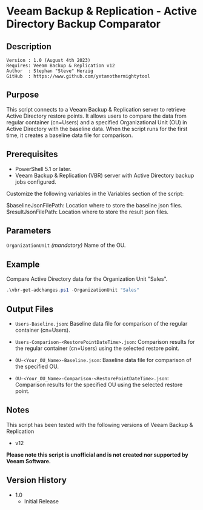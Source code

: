 # Veeam Backup & Replication - Active Directory Backup Comparator

## Description
~~~~
Version : 1.0 (August 4th 2023)
Requires: Veeam Backup & Replication v12
Author  : Stephan "Steve" Herzig
GitHub  : https://www.github.com/yetanothermightytool
~~~~

## Purpose

This script connects to a Veeam Backup & Replication server to retrieve Active Directory restore points. It allows users to compare the data from regular container (cn=Users) and a specified Organizational Unit (OU) in Active Directory with the baseline data. When the script runs for the first time, it creates a baseline data file for comparison.

## Prerequisites

- PowerShell 5.1 or later.
- Veeam Backup & Replication (VBR) server with Active Directory backup jobs configured.

Customize the following variables in the Variables section of the script:

$baselineJsonFilePath: Location where to store the baseline json files.
$resultJsonFilePath:   Location where to store the result json files.

## Parameters
 
  `OrganizationUnit`
_(mandatory)_ Name of the OU.


## Example
Compare Active Directory data for the Organization Unit "Sales".

```Powershell
.\vbr-get-adchanges.ps1 -OrganizationUnit "Sales"
```

## Output Files

- `Users-Baseline.json`: Baseline data file for comparison of the regular container (cn=Users).
- `Users-Comparison-<RestorePointDateTime>.json`: Comparison results for the regular container (cn=Users) using the selected restore point.

- `OU-<Your_OU_Name>-Baseline.json`: Baseline data file for comparison of the specified OU.
- `OU-<Your_OU_Name>-Comparison-<RestorePointDateTime>.json`: Comparison results for the specified OU using the selected restore point.

## Notes

This script has been tested with the following versions of Veeam Backup & Replication
- v12

**Please note this script is unofficial and is not created nor supported by Veeam Software.**

## Version History
*  1.0
    * Initial Release
